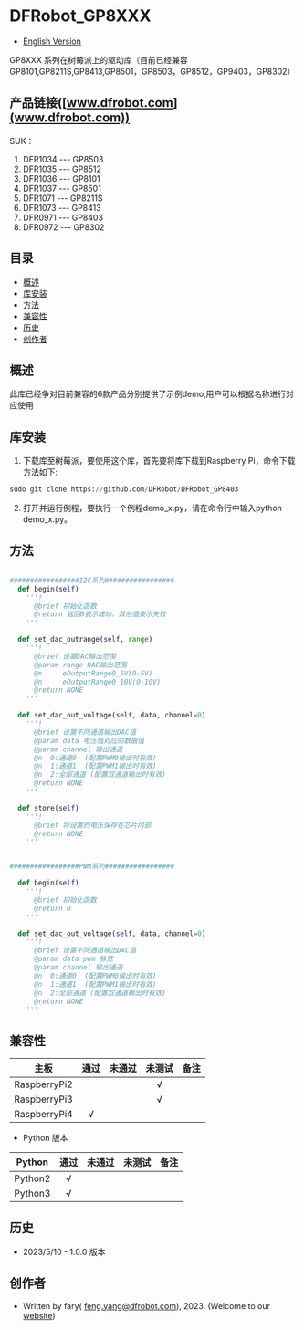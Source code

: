 # DFRobot_GP8XXX
* [English Version](./README.md)

GP8XXX 系列在树莓派上的驱动库（目前已经兼容GP8101,GP8211S,GP8413,GP8501，GP8503，GP8512，GP9403，GP8302）

## 产品链接([www.dfrobot.com](www.dfrobot.com))

SUK：

1. DFR1034 --- GP8503
2. DFR1035 --- GP8512
3. DFR1036 --- GP8101
4. DFR1037 --- GP8501
5. DFR1071 --- GP8211S
6. DFR1073 --- GP8413
7. DFR0971 --- GP8403
8. DFR0972 --- GP8302

## 目录

* [概述](#概述)
* [库安装](#库安装)
* [方法](#方法)
* [兼容性](#兼容性)
* [历史](#历史)
* [创作者](#创作者)

## 概述

  此库已经争对目前兼容的6款产品分别提供了示例demo,用户可以根据名称进行对应使用

## 库安装

1. 下载库至树莓派，要使用这个库，首先要将库下载到Raspberry Pi，命令下载方法如下:<br>
```python
sudo git clone https://github.com/DFRobot/DFRobot_GP8403
```
2. 打开并运行例程，要执行一个例程demo_x.py，请在命令行中输入python demo_x.py。

## 方法

```python

#################I2C系列#################
  def begin(self)
    '''!
      @brief 初始化函数
      @return 返回0表示成功，其他值表示失败 
    '''

  def set_dac_outrange(self, range)
    '''!
      @brief 设置DAC输出范围
      @param range DAC输出范围
      @n     eOutputRange0_5V(0-5V)
      @n     eOutputRange0_10V(0-10V)
      @return NONE
    '''

  def set_dac_out_voltage(self, data, channel=0)
    '''!
      @brief 设置不同通道输出DAC值
      @param data 电压值对应的数据值
      @param channel 输出通道
      @n  0:通道0  (配置PWM0输出时有效)
      @n  1:通道1  (配置PWM1输出时有效)
      @n  2:全部通道 (配置双通道输出时有效)
      @return NONE
    '''

  def store(self)
    '''!
      @brief 将设置的电压保存在芯片内部
      @return NONE
    '''


#################PWM系列#################

  def begin(self)
    '''!
      @brief 初始化函数
      @return 0
    '''

  def set_dac_out_voltage(self, data, channel=0)
    '''!
      @brief 设置不同通道输出DAC值
      @param data pwm 脉宽
      @param channel 输出通道
      @n  0:通道0  (配置PWM0输出时有效)
      @n  1:通道1  (配置PWM1输出时有效)
      @n  2:全部通道 (配置双通道输出时有效)
      @return NONE
    '''

```

## 兼容性

| 主板         | 通过 | 未通过 | 未测试 | 备注 |
| ------------ | :--: | :----: | :----: | :--: |
| RaspberryPi2 |      |        |   √    |      |
| RaspberryPi3 |      |        |   √    |      |
| RaspberryPi4 |  √   |        |        |      |

* Python 版本

| Python  | 通过 | 未通过 | 未测试 | 备注 |
| ------- | :--: | :----: | :----: | ---- |
| Python2 |  √   |        |        |      |
| Python3 |  √   |        |        |      |


## 历史

- 2023/5/10 - 1.0.0 版本

## 创作者

- Written by fary( feng.yang@dfrobot.com), 2023. (Welcome to our [website](https://www.dfrobot.com/))

